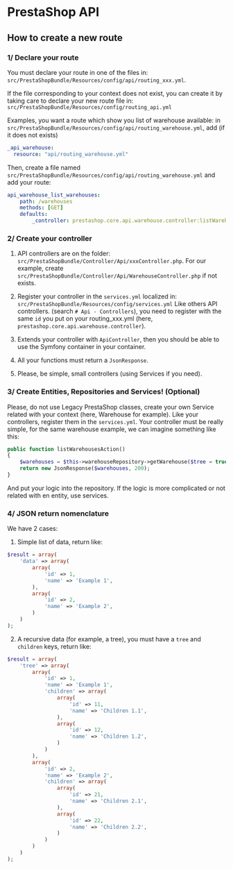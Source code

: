 # PrestaShop API

## How to create a new route

### 1/ Declare your route
You must declare your route in one of the files in:
`src/PrestaShopBundle/Resources/config/api/routing_xxx.yml`.

If the file corresponding to your context does not exist, you can create it by taking care to declare your new route file in:
`src/PrestaShopBundle/Resources/config/routing_api.yml`

Examples, you want a route which show you list of warehouse available: in `src/PrestaShopBundle/Resources/config/api/routing_warehouse.yml`, add (if it does not exists)
```yml
_api_warehouse:
  resource: "api/routing_warehouse.yml"
```
Then, create a file named `src/PrestaShopBundle/Resources/config/api/routing_warehouse.yml` and add your route:
```yml
api_warehouse_list_warehouses:
    path: /warehouses
    methods: [GET]
    defaults:
        _controller: prestashop.core.api.warehouse.controller:listWarehousesAction

```

### 2/ Create your controller
1) API controllers are on the folder: `src/PrestaShopBundle/Controller/Api/xxxController.php`.
For our example, create `src/PrestaShopBundle/Controller/Api/WarehouseController.php` if not exists.

2) Register your controller in the `services.yml` localized in: `src/PrestaShopBundle/Resources/config/services.yml`
 Like others API controllers. (search `# Api - Controllers`), you need to register with the same `id` you put on your routing_xxx.yml (here, `prestashop.core.api.warehouse.controller`).

3) Extends your controller with `ApiController`, then you should be able to use the Symfony container in your container.

4) All your functions must return a `JsonResponse`.

5) Please, be simple, small controllers (using Services if you need).

### 3/ Create Entities, Repositories and Services! (Optional)
Please, do not use Legacy PrestaShop classes, create your own Service related with your context (here, Warehouse for example). Like your controllers, register them in the `services.yml`.
Your controller must be really simple, for the same warehouse example, we can imagine something like this:

```php
public function listWarehousesAction()
{
    $warehouses = $this->warehouseRepository->getWarehouse($tree = true);
    return new JsonResponse($warehouses, 200);
}
```

And put your logic into the repository. If the logic is more complicated or not related with en entity, use services.

### 4/ JSON return nomenclature
We have 2 cases:
1) Simple list of data, return like:
```php
$result = array(
    'data' => array(
        array(
            'id' => 1,
            'name' => 'Example 1',
        ),
        array(
            'id' => 2,
            'name' => 'Example 2',
        )
    )
);
```

2) A recursive data (for example, a tree), you must have a `tree` and `children` keys, return like:
```php
$result = array(
    'tree' => array(
        array(
            'id' => 1,
            'name' => 'Example 1',
            'children' => array(
                array(
                    'id' => 11,
                    'name' => 'Children 1.1',
                ),
                array(
                    'id' => 12,
                    'name' => 'Children 1.2',
                )
            )
        ),
        array(
            'id' => 2,
            'name' => 'Example 2',
            'children' => array(
                array(
                    'id' => 21,
                    'name' => 'Children 2.1',
                ),
                array(
                    'id' => 22,
                    'name' => 'Children 2.2',
                )
            )
        )
    )
);
```
